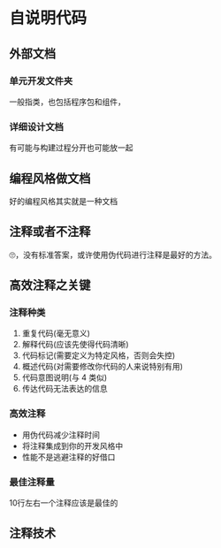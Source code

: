 # 自说明代码

## 外部文档
### 单元开发文件夹
一般指类，也包括程序包和组件，
### 详细设计文档
有可能与构建过程分开也可能放一起
## 编程风格做文档
好的编程风格其实就是一种文档

## 注释或者不注释
🙄，没有标准答案，或许使用伪代码进行注释是最好的方法。

## 高效注释之关键
### 注释种类
1. 重复代码(毫无意义)
2. 解释代码(应该先使得代码清晰)
3. 代码标记(需要定义为特定风格，否则会失控)
4. 概述代码(对需要修改你代码的人来说特别有用)
5. 代码意图说明(与 4 类似)
6. 传达代码无法表达的信息

### 高效注释
* 用伪代码减少注释时间
* 将注释集成到你的开发风格中
* 性能不是逃避注释的好借口

### 最佳注释量
10行左右一个注释应该是最佳的


## 注释技术
